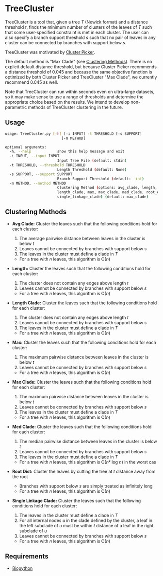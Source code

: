 # TreeCluster
TreeCluster is a tool that, given a tree *T* (Newick format) and a distance threshold *t*, finds the minimum number of clusters of the leaves of *T* such that some user-specified constraint is met in each cluster. The user can also specify a branch support threshold *s* such that no pair of leaves in any cluster can be connected by branches with support below *s*.

TreeCluster was motivated by [Cluster Picker](https://github.com/emmahodcroft/cluster-picker-and-cluster-matcher).

The default method is "Max Clade" (see [Clustering Methods](#clustering-methods)). There is no explicit default distance threshold, but because Cluster Picker recommends a distance threshold of 0.045 and because the same objective function is optimized by both Cluster Picker and TreeCluster "Max Clade", we currently recommend 0.045 as well.

Note that TreeCluster can run within seconds even on ultra-large datasets, so it may make sense to use a range of thresholds and determine the appropriate choice based on the results. We intend to develop non-parametric methods of TreeCluster clustering in the future.

## Usage
```bash
usage: TreeCluster.py [-h] [-i INPUT] -t THRESHOLD [-s SUPPORT]
                          [-m METHOD]

optional arguments:
  -h, --help            show this help message and exit
  -i INPUT, --input INPUT
                        Input Tree File (default: stdin)
  -t THRESHOLD, --threshold THRESHOLD
                        Length Threshold (default: None)
  -s SUPPORT, --support SUPPORT
                        Branch Support Threshold (default: -inf)
  -m METHOD, --method METHOD
                        Clustering Method (options: avg_clade, length,
                        length_clade, max, max_clade, med_clade, root_dist,
                        single_linkage_clade) (default: max_clade)
```

## Clustering Methods
* **Avg Clade:** Cluster the leaves such that the following conditions hold for each cluster:
    1. The average pairwise distance between leaves in the cluster is below *t*
    2. Leaves cannot be connected by branches with support below *s*
    3. The leaves in the cluster must define a clade in *T*
    * For a tree with *n* leaves, this algorithm is O(*n*)

* **Length:** Cluster the leaves such that the following conditions hold for each cluster:
    1. The cluster does not contain any edges above length *t*
    2. Leaves cannot be connected by branches with support below *s*
    * For a tree with *n* leaves, this algorithm is O(*n*)

* **Length Clade:** Cluster the leaves such that the following conditions hold for each cluster:
    1. The cluster does not contain any edges above length *t*
    2. Leaves cannot be connected by branches with support below *s*
    3. The leaves in the cluster must define a clade in *T*
    * For a tree with *n* leaves, this algorithm is O(*n*)

* **Max:** Cluster the leaves such that the following conditions hold for each cluster:
    1. The maximum pairwise distance between leaves in the cluster is below *t*
    2. Leaves cannot be connected by branches with support below *s*
    * For a tree with *n* leaves, this algorithm is O(*n*)

* **Max Clade:** Cluster the leaves such that the following conditions hold for each cluster:
    1. The maximum pairwise distance between leaves in the cluster is below *t*
    2. Leaves cannot be connected by branches with support below *s*
    3. The leaves in the cluster must define a clade in *T*
    * For a tree with *n* leaves, this algorithm is O(*n*)

* **Med Clade:** Cluster the leaves such that the following conditions hold for each cluster:
    1. The median pairwise distance between leaves in the cluster is below *t*
    2. Leaves cannot be connected by branches with support below *s*
    3. The leaves in the cluster must define a clade in *T*
    * For a tree with *n* leaves, this algorithm is O(*n*² log *n*) in the worst cas

* **Root Dist:** Cluster the leaves by cutting the tree at *t* distance away from the root
    * Branches with support below *s* are simply treated as infinitely long
    * For a tree with *n* leaves, this algorithm is O(*n*)

* **Single Linkage Clade:** Cluster the leaves such that the following conditions hold for each cluster:
    1. The leaves in the cluster must define a clade in *T*
    2. For all internal nodes *u* in the clade defined by the cluster, a leaf in the left subclade of *u* must be within *t* distance of a leaf in the right subclade of *u*
    3. Leaves cannot be connected by branches with support below *s*
    * For a tree with *n* leaves, this algorithm is O(*n*)

## Requirements
* [Biopython](http://biopython.org/)
